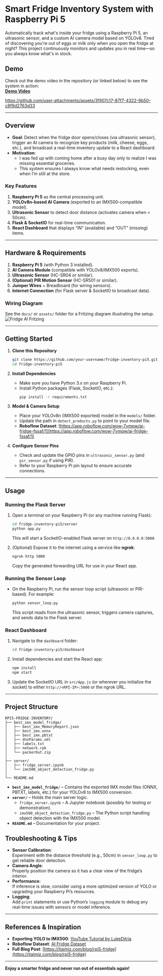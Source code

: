 
# Smart Fridge Inventory System with Raspberry Pi 5

Automatically track what's inside your fridge using a Raspberry Pi 5, an ultrasonic sensor, and a custom AI camera model based on YOLOv8. Tired of discovering you’re out of eggs or milk only when you open the fridge at night? This project continuously monitors and updates you in real time—so you always know what's in stock.

## Demo
Check out the demo video in the repository (or linked below) to see the system in action:  
[**Demo Video**](assets/demo.mp4)


https://github.com/user-attachments/assets/3f907c17-87f7-4322-9b50-c8f9d2763d33


---

## Overview

- **Goal**: Detect when the fridge door opens/closes (via ultrasonic sensor), trigger an AI camera to recognize key products (milk, cheese, eggs, etc.), and broadcast a real-time inventory update to a React dashboard.
- **Motivation**: 
  - I was fed up with coming home after a busy day only to realize I was missing essential groceries. 
  - This system ensures I always know what needs restocking, even when I’m still at the store.

### Key Features
1. **Raspberry Pi 5** as the central processing unit.  
2. **YOLOv8n-based AI Camera** (exported to an IMX500-compatible model).  
3. **Ultrasonic Sensor** to detect door distance (activates camera when < 50cm).  
4. **Flask & SocketIO** for real-time communication.  
5. **React Dashboard** that displays “IN” (available) and “OUT” (missing) items.

---

## Hardware & Requirements

1. **Raspberry Pi 5** (with Python 3 installed).
2. **AI Camera Module** (compatible with YOLOv8/IMX500 exports).
3. **Ultrasonic Sensor** (HC-SR04 or similar).
4. **(Optional) PIR Motion Sensor** (HC-SR501 or similar).
5. **Jumper Wires** + Breadboard (for wiring sensors).
6. **Internet Connection** (for Flask server & SocketIO to broadcast data).

### Wiring Diagram
See the `docs/` or `assets/` folder for a Fritzing diagram illustrating the setup.  
![Fridge AI Fritzing](https://github.com/user-attachments/assets/4e3240ab-45ee-460f-897e-0d4c607180bc)

---

## Getting Started

1. **Clone this Repository**  
   ```bash
   git clone https://github.com/your-username/fridge-inventory-pi5.git
   cd fridge-inventory-pi5
   ```

2. **Install Dependencies**  
   - Make sure you have Python 3.x on your Raspberry Pi.  
   - Install Python packages (Flask, SocketIO, etc.):  
     ```bash
     pip install -r requirements.txt
     ```

3. **Model & Camera Setup**  
   - Place your YOLOv8n (IMX500 exported) model in the `models/` folder.  
   - Update the path in `detect_products.py` to point to your model file.
   - **Roboflow Dataset**: [https://app.roboflow.com/wow-7vmpw/ai-fridge-fssaf/1](https://app.roboflow.com/wow-7vmpw/ai-fridge-fssaf/1)

4. **Configure Sensor Pins**  
   - Check and update the GPIO pins in `ultrasonic_sensor.py` (and `pir_sensor.py` if using PIR).  
   - Refer to your Raspberry Pi pin layout to ensure accurate connections.

---

## Usage

### Running the Flask Server
1. Open a terminal on your Raspberry Pi (or any machine running Flask):
   ```bash
   cd fridge-inventory-pi5/server
   python app.py
   ```
   This will start a SocketIO-enabled Flask server on `http://0.0.0.0:5000`.

2. (Optional) Expose it to the internet using a service like **ngrok**:
   ```bash
   ngrok http 5000
   ```
   Copy the generated forwarding URL for use in your React app.

### Running the Sensor Loop
- On the Raspberry Pi, run the sensor loop script (ultrasonic or PIR-based). For example:
  ```bash
  python sensor_loop.py
  ```
  This script reads from the ultrasonic sensor, triggers camera captures, and sends data to the Flask server.

### React Dashboard
1. Navigate to the `dashboard` folder:
   ```bash
   cd fridge-inventory-pi5/dashboard
   ```
2. Install dependencies and start the React app:
   ```bash
   npm install
   npm start
   ```
3. Update the SocketIO URL in `src/App.js` (or wherever you initialize the socket) to either `http://<RPI-IP>:5000` or the ngrok URL.

---


## Project Structure

```
RPI5-FRIDGE-INVENTORY/
├── best_imx_model_fridge/
│   ├── best_imx_MemoryReport.json
│   ├── best_imx.onnx
│   ├── best_imx.pbtxt
│   ├── dnnParams.xml
│   ├── labels.txt
│   ├── network.rpk
│   └── packerOut.zip
│
├── server/
│   ├── fridge_server.ipynb
│   └── imx500_object_detection_fridge.py
│
└── README.md
```

- **`best_imx_model_fridge/`** – Contains the exported IMX model files (ONNX, PBTXT, labels, etc.) for your YOLOv8 to IMX500 conversion.  
- **`server/`** – Holds the main server logic.  
  - `fridge_server.ipynb` – A Jupyter notebook (possibly for testing or demonstration).  
  - `imx500_object_detection_fridge.py` – The Python script handling object detection with the IMX500 model.  
- **`README.md`** – Documentation for your project.



## Troubleshooting & Tips

- **Sensor Calibration**:  
  Experiment with the distance threshold (e.g., 50cm) in `sensor_loop.py` to get reliable door detection.
- **Camera Angle**:  
  Properly position the camera so it has a clear view of the fridge’s interior.
- **Performance**:  
  If inference is slow, consider using a more optimized version of YOLO or upgrading your Raspberry Pi’s resources.
- **Logging**:  
  Add `print` statements or use Python’s `logging` module to debug any real-time issues with sensors or model inference.

---

## References & Inspiration

- **Exporting YOLO to IMX500**: [YouTube Tutorial by LukeDitria](https://www.youtube.com/watch?v=I69lAtA2pP0&list=LL&index=1&t=34s&ab_channel=LukeDitria)
- **Roboflow Dataset**: [AI Fridge Dataset](https://app.roboflow.com/wow-7vmpw/ai-fridge-fssaf/1)
- **Full Blog Post**: [https://itaimiz.com/blog/rpi5-fridge](https://itaimiz.com/blog/rpi5-fridge)

---





**Enjoy a smarter fridge and never run out of essentials again!**
